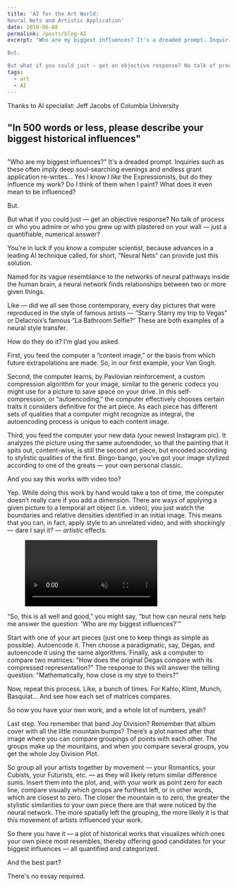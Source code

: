```yaml
---
title: 'AI for the Art World: 
Neural Nets and Artistic Application'
date: 2019-06-08
permalink: /posts/blog-AI
excerpt: "Who are my biggest influences? It's a dreaded prompt. Inquiries such as these often imply deep soul-searching evenings and endless grant application re-writes… Yes I know I _like_ the Expressionists, but do they influence my work? Do I think of them when I paint? What does it even mean to be influenced?

But.

But what if you could just — get an objective response? No talk of process or who you admire or who you grew up with plastered on your wall — just a quantifiable, numerical answer?"
tags:
  - art
  - AI
---
```

Thanks to AI specialist: Jeff Jacobs of Columbia University

"In 500 words or less, please describe your biggest historical influences"
------

<!-- wp:image {"id":332} -->
<figure class="wp-block-image"><img src="http://emilytwines.com/wp-content/uploads/2019/08/IMG_1917.jpg" alt="" class="wp-image-332"/></figure>
<!-- /wp:image -->

"Who are my biggest influences?" It's a dreaded prompt. Inquiries such as these often imply deep soul-searching evenings and endless grant application re-writes… Yes I know I _like_ the Expressionists, but do they influence my work? Do I think of them when I paint? What does it even mean to be influenced?
<!-- /wp:paragraph -->

<!-- wp:paragraph -->
But.
<!-- /wp:paragraph -->

<!-- wp:paragraph -->
But what if you could just — get an objective response? No talk of process or who you admire or who you grew up with plastered on your wall — just a quantifiable, numerical answer?
<!-- /wp:paragraph -->

<!-- wp:paragraph -->
You’re in luck if you know a computer scientist, because advances in a leading AI technique called, for short, “Neural Nets” can provide just this solution. 
<!-- /wp:paragraph -->

<!-- wp:paragraph -->
Named for its vague resemblance to the networks of neural pathways inside the human brain, a neural network finds relationships between two or more given things. 
<!-- /wp:paragraph -->

<!-- wp:paragraph -->
Like — did we all see those contemporary, every day pictures that were reproduced in the style of famous artists — “Starry Starry my trip to Vegas” or Delacroix’s famous “La Bathroom Selfie?” These are both examples of a neural style transfer.
<!-- /wp:paragraph -->

<!-- wp:paragraph -->
How do they do it? I’m glad you asked. 
<!-- /wp:paragraph -->

<!-- wp:paragraph -->
First, you feed the computer a “content image,” or the basis from which future extrapolations are made. So, in our first example, your Van Gogh. 
<!-- /wp:paragraph -->

<!-- wp:paragraph -->
Second, the computer learns, by Pavlovian reinforcement, a custom compression algorithm for your image, similar to the generic codecs you might use for a picture to save space on your drive. In this self-compression, or  “autoencoding,” the computer effectively chooses certain traits it considers definitive for the art piece. As each piece has different sets of qualities that a computer might recognize as integral, the autoencoding process is unique to each content image. 
<!-- /wp:paragraph -->

<!-- wp:paragraph -->
Third, you feed the computer your new data (your newest Instagram pic). It analyzes the picture using the same autoendoder, so that the painting that it spits out, content-wise, is still the second art piece, but encoded according to stylistic qualities of the first. Bingo-bango, you’ve got your image stylized according to one of the greats — your own personal classic.
<!-- /wp:paragraph -->

<!-- wp:paragraph -->
And you say this works with video too?
<!-- /wp:paragraph -->

<!-- wp:paragraph -->
Yep. While doing this work by hand would take a ton of time, the computer doesn’t really care if you add a dimension. There are ways of applying a given picture to a temporal art object (i.e. video); you just watch the boundaries and relative densities identified in an initial image. This means that you can, in fact, apply style to an unrelated video, and with shockingly — dare I sayi it? — _artistic_ effects.
<!-- /wp:paragraph -->

<!-- wp:video {"id":334,"align":"center"} -->
<figure class="wp-block-video aligncenter"><video controls loop muted src="http://emilytwines.com/wp-content/uploads/2019/08/artisto-video.mp4"></video></figure>
<!-- /wp:video -->

<!-- wp:paragraph -->
“So, this is all well and good,” you might say, “but how can neural nets help me answer the question: 'Who are my biggest influences?'” 
<!-- /wp:paragraph -->

<!-- wp:paragraph -->
Start with one of your art pieces (just one to keep things as simple as possible). Autoencode it. Then choose a paradigmatic, say, Degas, and autoencode it using the same algorithms. Finally, ask a computer to compare two matrices: "How does the original Degas compare with its compressed representation?" The response to this will answer the telling question: "Mathematically, how close is my stye to theirs?"
<!-- /wp:paragraph -->

<!-- wp:paragraph -->
Now, repeat this process. Like, a bunch of times. For Kahlo, Klimt, Munch, Basquiat… And see how each set of matrices compares. 
<!-- /wp:paragraph -->

<!-- wp:paragraph -->
So now you have your own work, and a whole lot of numbers, yeah? 
<!-- /wp:paragraph -->

<!-- wp:paragraph -->
Last step. You remember that band Joy Division? Remember that album cover with all the little mountain bumps? There’s a plot named after that image where you can compare groupings of points with each other. The groups make up the mountains, and when you compare several groups, you get the whole Joy Division Plot. 
<!-- /wp:paragraph -->

<!-- wp:paragraph -->
So group all your artists together by movement — your Romantics, your Cubists, your Futurists, etc. — as they will likely return similar difference sums. Insert them into the plot, and, with your work as point zero for each line, compare visually which groups are furthest left, or in other words, which are closest to zero. The closer the mountain is to zero, the greater the stylistic similarities to your own piece there are that were noticed by the neural network. The more spatially left the grouping, the more likely it is that this movement of artists influenced your work.  
<!-- /wp:paragraph -->

<!-- wp:paragraph -->
So there you have it — a plot of historical works that visualizes which ones your own piece most resembles, thereby offering good candidates for your biggest influences — all quantified and categorized. 

And the best part? 

There's no essay required. 
